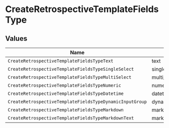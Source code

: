 # CreateRetrospectiveTemplateFieldsType


## Values

| Name                                                     | Value                                                    |
| -------------------------------------------------------- | -------------------------------------------------------- |
| `CreateRetrospectiveTemplateFieldsTypeText`              | text                                                     |
| `CreateRetrospectiveTemplateFieldsTypeSingleSelect`      | single_select                                            |
| `CreateRetrospectiveTemplateFieldsTypeMultiSelect`       | multi_select                                             |
| `CreateRetrospectiveTemplateFieldsTypeNumeric`           | numeric                                                  |
| `CreateRetrospectiveTemplateFieldsTypeDatetime`          | datetime                                                 |
| `CreateRetrospectiveTemplateFieldsTypeDynamicInputGroup` | dynamic_input_group                                      |
| `CreateRetrospectiveTemplateFieldsTypeMarkdown`          | markdown                                                 |
| `CreateRetrospectiveTemplateFieldsTypeMarkdownText`      | markdown_text                                            |